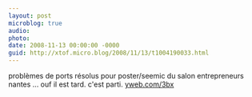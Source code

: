 ```yaml
---
layout: post
microblog: true
audio: 
photo: 
date: 2008-11-13 00:00:00 -0000
guid: http://xtof.micro.blog/2008/11/13/t1004190033.html
---
```

problèmes de ports résolus pour poster/seemic du salon entrepreneurs nantes ... ouf il est tard. c'est parti.  [yweb.com/3bx](http://yweb.com/3bx)
